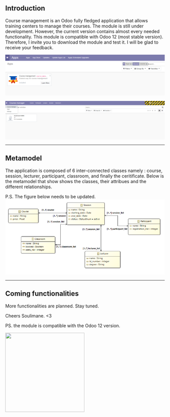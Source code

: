 ## Introduction
Course management is an Odoo fully fledged application that allows training centers to manage their courses. The module is still under development. However, the current version contains almost every needed functionality. This module is compatible with Odoo 12 (most stable version). Therefore, I invite you to download the module and test it. I will be glad to receive your feedback.

![app](https://github.com/skmn1/Course-management/blob/master/app-screenshots/app.PNG)<be/>

![lecturer-sshot](https://github.com/skmn1/Course-management/blob/master/app-screenshots/lecturer.PNG)<br/>


***
## Metamodel
The application is composed of 6 inter-connected classes namely : course, session, lecturer, participant, classroom, and finally the ceritificate. Below is the metamodel that show shows the classes, their attribues and the different relationships.

P.S. The figure below needs to be updated.
![meta-model](https://github.com/skmn1/Course-management/blob/master/app-screenshots/course-manager-model.PNG)<br/>

***

## Coming functionalities

More functionalities are planned. Stay tuned.

Cheers Soulimane. <3

PS. the module is compatible with the Odoo 12 version.

<img src="https://github.com/skmn1/Course-management/tree/master/static/description/icon.png" width="250" height="250"> <br/>

